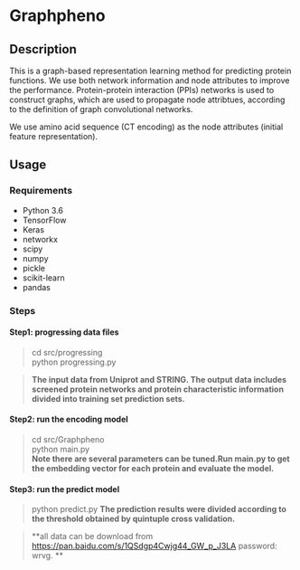 # Graphpheno
## Description
This is a graph-based representation learning method for predicting protein functions. We use both network information and node attributes to improve the performance. Protein-protein interaction (PPIs) networks  is used to construct graphs, which are used to propagate node attribtues, according to the definition of graph convolutional networks.

We use amino acid sequence (CT encoding) as the node attributes (initial feature representation).



## Usage
### Requirements
- Python 3.6
- TensorFlow
- Keras
- networkx
- scipy
- numpy
- pickle
- scikit-learn
- pandas


### Steps
#### Step1: progressing data files
> cd src/progressing    
> python progressing.py 

> **The input data from Uniprot and STRING. The output data includes screened protein networks and protein characteristic information divided into training set prediction sets.**

#### Step2: run the encoding model
> cd src/Graphpheno     
> python main.py    
> **Note there are several parameters can be tuned.Run main.py to get the embedding vector for each protein and evaluate the model.**


#### Step3: run the predict model
> python predict.py 
> **The prediction results were divided according to the threshold obtained by quintuple cross validation.**

> **all data can be download from https://pan.baidu.com/s/1QSdgp4Cwjg44_GW_p_J3LA password: wrvg. **
